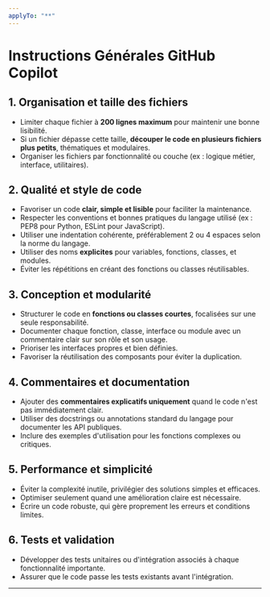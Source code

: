 ```yaml
---
applyTo: "**"
---
```


# Instructions Générales GitHub Copilot

## 1. Organisation et taille des fichiers

- Limiter chaque fichier à **200 lignes maximum** pour maintenir une bonne lisibilité.
- Si un fichier dépasse cette taille, **découper le code en plusieurs fichiers plus petits**, thématiques et modulaires.
- Organiser les fichiers par fonctionnalité ou couche (ex : logique métier, interface, utilitaires).

## 2. Qualité et style de code

- Favoriser un code **clair, simple et lisible** pour faciliter la maintenance.
- Respecter les conventions et bonnes pratiques du langage utilisé (ex : PEP8 pour Python, ESLint pour JavaScript).
- Utiliser une indentation cohérente, préférablement 2 ou 4 espaces selon la norme du langage.
- Utiliser des noms **explicites** pour variables, fonctions, classes, et modules.
- Éviter les répétitions en créant des fonctions ou classes réutilisables.

## 3. Conception et modularité

- Structurer le code en **fonctions ou classes courtes**, focalisées sur une seule responsabilité.
- Documenter chaque fonction, classe, interface ou module avec un commentaire clair sur son rôle et son usage.
- Prioriser les interfaces propres et bien définies.
- Favoriser la réutilisation des composants pour éviter la duplication.

## 4. Commentaires et documentation

- Ajouter des **commentaires explicatifs uniquement** quand le code n'est pas immédiatement clair.
- Utiliser des docstrings ou annotations standard du langage pour documenter les API publiques.
- Inclure des exemples d'utilisation pour les fonctions complexes ou critiques.

## 5. Performance et simplicité

- Éviter la complexité inutile, privilégier des solutions simples et efficaces.
- Optimiser seulement quand une amélioration claire est nécessaire.
- Écrire un code robuste, qui gère proprement les erreurs et conditions limites.

## 6. Tests et validation

- Développer des tests unitaires ou d'intégration associés à chaque fonctionnalité importante.
- Assurer que le code passe les tests existants avant l'intégration.

---